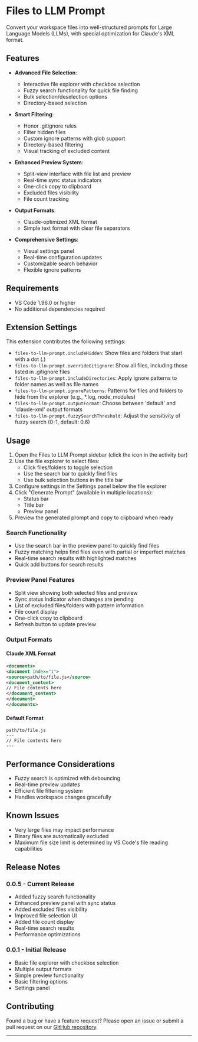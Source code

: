 # Files to LLM Prompt

Convert your workspace files into well-structured prompts for Large Language Models (LLMs), with special optimization for Claude's XML format.

## Features

- **Advanced File Selection**:
  - Interactive file explorer with checkbox selection
  - Fuzzy search functionality for quick file finding
  - Bulk selection/deselection options
  - Directory-based selection

- **Smart Filtering**:
  - Honor .gitignore rules
  - Filter hidden files
  - Custom ignore patterns with glob support
  - Directory-based filtering
  - Visual tracking of excluded content

- **Enhanced Preview System**:
  - Split-view interface with file list and preview
  - Real-time sync status indicators
  - One-click copy to clipboard
  - Excluded files visibility
  - File count tracking

- **Output Formats**:
  - Claude-optimized XML format
  - Simple text format with clear file separators

- **Comprehensive Settings**:
  - Visual settings panel
  - Real-time configuration updates
  - Customizable search behavior
  - Flexible ignore patterns

## Requirements

- VS Code 1.96.0 or higher
- No additional dependencies required

## Extension Settings

This extension contributes the following settings:

* `files-to-llm-prompt.includeHidden`: Show files and folders that start with a dot (.)
* `files-to-llm-prompt.overrideGitignore`: Show all files, including those listed in .gitignore files
* `files-to-llm-prompt.includeDirectories`: Apply ignore patterns to folder names as well as file names
* `files-to-llm-prompt.ignorePatterns`: Patterns for files and folders to hide from the explorer (e.g., *.log, node_modules)
* `files-to-llm-prompt.outputFormat`: Choose between 'default' and 'claude-xml' output formats
* `files-to-llm-prompt.fuzzySearchThreshold`: Adjust the sensitivity of fuzzy search (0-1, default: 0.6)

## Usage

1. Open the Files to LLM Prompt sidebar (click the icon in the activity bar)
2. Use the file explorer to select files:
   - Click files/folders to toggle selection
   - Use the search bar to quickly find files
   - Use bulk selection buttons in the title bar
3. Configure settings in the Settings panel below the file explorer
4. Click "Generate Prompt" (available in multiple locations):
   - Status bar
   - Title bar
   - Preview panel
5. Preview the generated prompt and copy to clipboard when ready

### Search Functionality

- Use the search bar in the preview panel to quickly find files
- Fuzzy matching helps find files even with partial or imperfect matches
- Real-time search results with highlighted matches
- Quick add buttons for search results

### Preview Panel Features

- Split view showing both selected files and preview
- Sync status indicator when changes are pending
- List of excluded files/folders with pattern information
- File count display
- One-click copy to clipboard
- Refresh button to update preview

### Output Formats

#### Claude XML Format
```xml
<documents>
<document index="1">
<source>path/to/file.js</source>
<document_content>
// File contents here
</document_content>
</document>
</documents>
```

#### Default Format
```
path/to/file.js
---
// File contents here
---
```

## Performance Considerations

- Fuzzy search is optimized with debouncing
- Real-time preview updates
- Efficient file filtering system
- Handles workspace changes gracefully

## Known Issues

- Very large files may impact performance
- Binary files are automatically excluded
- Maximum file size limit is determined by VS Code's file reading capabilities

## Release Notes

### 0.0.5 - Current Release

- Added fuzzy search functionality
- Enhanced preview panel with sync status
- Added excluded files visibility
- Improved file selection UI
- Added file count display
- Real-time search results
- Performance optimizations

### 0.0.1 - Initial Release

- Basic file explorer with checkbox selection
- Multiple output formats
- Simple preview functionality
- Basic filtering options
- Settings panel

## Contributing

Found a bug or have a feature request? Please open an issue or submit a pull request on our [GitHub repository](https://github.com/DhruvParikh1/files-to-llm-prompt).

---
